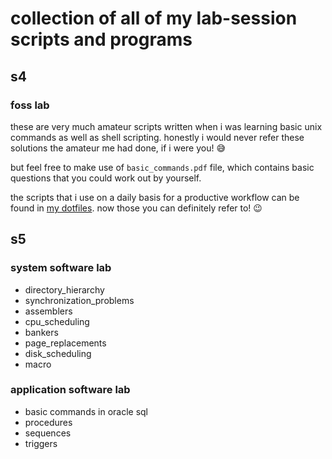# collection of all of my lab-session scripts and programs

## s4
### foss lab
these are very much amateur scripts written when i was learning basic unix commands as well as shell scripting. honestly i would never refer these solutions the amateur me had done, if i were you! :sweat_smile:    

but feel free to make use of ```basic_commands.pdf``` file, which contains basic questions that you could work out by yourself.  

the scripts that i use on a daily basis for a productive workflow can be found in [my dotfiles](https://github.com/yedhink/dotfiles_ikigai). now those you can definitely refer to! :wink:

## s5
### system software lab
* directory_hierarchy
* synchronization_problems
* assemblers
* cpu_scheduling
* bankers
* page_replacements
* disk_scheduling
* macro
### application software lab
* basic commands in oracle sql
* procedures
* sequences
* triggers
